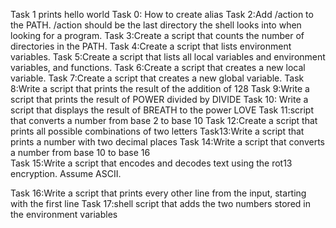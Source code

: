 Task 1 prints hello world
Task 0: How to create alias
Task 2:Add /action to the PATH. /action should be the last directory the shell looks into when looking for a program.
Task 3:Create a script that counts the number of directories in the PATH.
Task 4:Create a script that lists environment variables.
Task 5:Create a script that lists all local variables and environment variables, and functions.
Task 6:Create a script that creates a new local variable.
Task 7:Create a script that creates a new global variable.
Task 8:Write a script that prints the result of the addition of 128
Task 9:Write a script that prints the result of POWER divided by DIVIDE
Task 10: Write a script that displays the result of BREATH to the power LOVE
Task 11:script that converts a number from base 2 to base 10
Task 12:Create a script that prints all possible combinations of two letters 
Task13:Write a script that prints a number with two decimal places
Task 14:Write a script that converts a number from base 10 to base 16  
Task 15:Write a script that encodes and decodes text using the rot13 encryption. Assume ASCII.




Task 16:Write a script that prints every other line from the input, starting with the first line
Task 17:shell script that adds the two numbers stored in the environment variables
